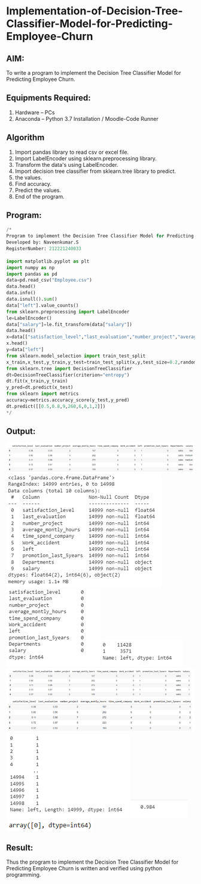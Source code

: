 # Implementation-of-Decision-Tree-Classifier-Model-for-Predicting-Employee-Churn

## AIM:
To write a program to implement the Decision Tree Classifier Model for Predicting Employee Churn.

## Equipments Required:
1. Hardware – PCs
2. Anaconda – Python 3.7 Installation / Moodle-Code Runner

## Algorithm
1. Import pandas library to read csv or excel file.
2. Import LabelEncoder using sklearn.preprocessing library.
3. Transform the data's using LabelEncoder.
4. Import decision tree classifier from sklearn.tree library to predict.
5. the values.
6. Find accuracy.
7. Predict the values.
8. End of the program.

## Program:
```py
/*
Program to implement the Decision Tree Classifier Model for Predicting Employee Churn.
Developed by: Naveenkumar.S
RegisterNumber: 212221240033

import matplotlib.pyplot as plt
import numpy as np
import pandas as pd 
data=pd.read_csv("Employee.csv")
data.head()
data.info()
data.isnull().sum()
data["left"].value_counts()
from sklearn.preprocessing import LabelEncoder
le=LabelEncoder()
data["salary"]=le.fit_transform(data["salary"])
data.head()
x=data[["satisfaction_level","last_evaluation","number_project","average_montly_hours","time_spend_company","Work_accident","promotion_last_5years","salary"]]
x.head()
y=data["left"]
from sklearn.model_selection import train_test_split
x_train,x_test,y_train,y_test=train_test_split(x,y,test_size=0.2,random_state=100)
from sklearn.tree import DecisionTreeClassifier
dt=DecisionTreeClassifier(criterion="entropy")
dt.fit(x_train,y_train)
y_pred=dt.predict(x_test)
from sklearn import metrics
accuracy=metrics.accuracy_score(y_test,y_pred)
dt.predict([[0.5,0.8,9,260,6,0,1,2]]) 
*/
```

## Output:
![decision tree classifier model](o1.png)
![decision tree classifier model](o2.png)
![decision tree classifier model](o3.png)
![decision tree classifier model](o4.png)
![decision tree classifier model](o5.png)
![decision tree classifier model](o6.png)
![decision tree classifier model](o7.png)
![decision tree classifier model](o8.png)
![decision tree classifier model](o9.png)

## Result:
Thus the program to implement the  Decision Tree Classifier Model for Predicting Employee Churn is written and verified using python programming.
